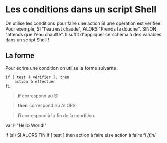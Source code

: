 # Les conditions dans un script Shell

On utilise les conditions pour faire une action SI une opération est vérifiée. Pour exemple, SI "l'eau est chaude", ALORS "Prends ta douche". SINON "attends que l'eau chauffe". Il suffit d'appliquer ce schéma à des variables dans un script Shell ! 

## La forme

Pour écrire une condition on utilise la forme suivante : 

    if [ test à vérifier ]; then
        action à effectuer 
    fi

> **if** correspond au SI

> **then** correspond au ALORS

> **fi** correspond à la fin de la condition.

var1="Hello World!"

if (si)
SI ALORS FIN
if [ test ]
then
    action à faire
else
    action à faire
fi /*fin*/